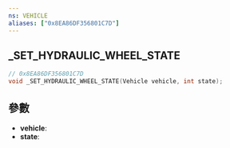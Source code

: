 ```yaml
---
ns: VEHICLE
aliases: ["0x8EA86DF356801C7D"]
---
```

## _SET_HYDRAULIC_WHEEL_STATE

```c
// 0x8EA86DF356801C7D
void _SET_HYDRAULIC_WHEEL_STATE(Vehicle vehicle, int state);
```

## 參數
* **vehicle**: 
* **state**: 

